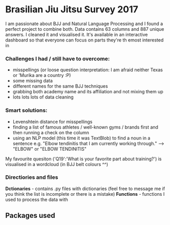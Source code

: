 # Brasilian Jiu Jitsu Survey 2017

I am passionate about BJJ and Natural Language Processing and I found a perfect project to combine both. Data contains 63 columns and 887 unique answers. I cleaned it and visualised it. It's available in an interactive dashboard so that everyone can focus on parts they're th emost interested in



### Challenges I had / still have to overcome:
- misspellings (or loose question interpretation: I am afraid neither Texas or 'Murika are a country :P)
- some missing data
- different names for the same BJJ techniques
- grabbing both academy name and its affiliation and not mixing them up
- lots lots lots of data cleaning

### Smart solutions:
- Levenshtein distance for misspellings
- finding a list of famous athletes / well-known gyms / brands first and then running a check on the column
- using an NLP model (this time it was TextBlob) to find a noun in a sentence 
  e.g. "Elbow tendinitis that I am currently working through." --> "ELBOW" or "ELBOW TENDINITIS"

My favourite quesiton ('Q19':'What is your favorite part about training?') is visualised in a wordcloud (in BJJ belt colours ^^)


### Directiories and files
**Dctionaries** - contains .py files with dictionaries (feel free to message me if you think the list is incomplete or there is a mistake)
**Functions** - functions I used to process the data with

## Packages used

```python


```
